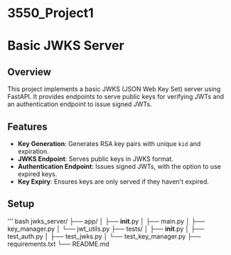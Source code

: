# 3550_Project1

# Basic JWKS Server

## Overview

This project implements a basic JWKS (JSON Web Key Set) server using FastAPI. It provides endpoints to serve public keys for verifying JWTs and an authentication endpoint to issue signed JWTs.

## Features

- **Key Generation**: Generates RSA key pairs with unique `kid` and expiration.
- **JWKS Endpoint**: Serves public keys in JWKS format.
- **Authentication Endpoint**: Issues signed JWTs, with the option to use expired keys.
- **Key Expiry**: Ensures keys are only served if they haven't expired.

## Setup
''' bash
jwks_server/
├── app/
│   ├── __init__.py
│   ├── main.py
│   ├── key_manager.py
│   └── jwt_utils.py
├── tests/
│   ├── __init__.py
│   ├── test_auth.py
│   ├── test_jwks.py
│   └── test_key_manager.py
├── requirements.txt
└── README.md

